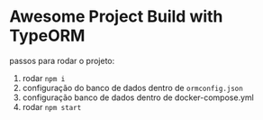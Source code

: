 # Awesome Project Build with TypeORM

passos para rodar o projeto:

1. rodar `npm i`
2. configuração do banco de dados dentro de `ormconfig.json`
3. configuração banco de dados dentro de docker-compose.yml 
4. rodar `npm start`
